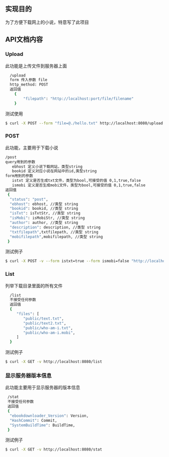 ## 实现目的

为了方便下载网上的小说，特意写了此项目

## API文档内容

### Upload
此功能是上传文件到服务器上面
```bash
  /upload
  form 传入参数 file
  http_method: POST
  返回值 
    {
        "filepath": "http://localhost:port/file/filename"
    }
```
测试使用
```bash
$ curl -X POST --form "file=@./hello.txt" http://localhost:8080/upload
```


### POST
此功能，主要用于下载小说
```bash
/post
query用到的参数
   ebhost 定义小说下载网站，类型string
   bookid 定义对应小说在网站中的id,类型string
form用到的参数
   istxt 定义是否生成txt文件，类型为bool,可接受的值 0,1,true,false
   ismobi 定义是否生成mobi文件，类型为bool,可接受的值 0,1,true,false
返回值
 {
  "status": "post",
  "ebhost": ebhost, //类型 string
  "bookid": bookid, //类型 string
  "isTxt": isTxtStr, //类型 string
  "isMobi": isMobiStr, //类型 string
  "author": author, //类型 string
  "description": description, //类型 string
  "txtfilepath",txtfilepath, //类型 string
  "mobifilepath",mobifilepath, //类型 string
 }
```

测试例子
```bash
$ curl -X POST -v --form istxt=true --form ismobi=false "http://localhost:8080/post?ebhost=23us.la&bookid=0_062"
```

### List
列举下载目录里面的所有文件
```bash
  /list
  不接受任何参数
  返回值
  {
     "files": [
        "public/text.txt",
        "public/text2.txt",
        "public/who-am-i.txt",
        "public/who-am-i.mobi",
     ]
  }
```

测试例子
```bash
$ curl -X GET -v http://localhost:8080/list
```

### 显示服务器版本信息
此功能主要用于显示服务器的版本信息
```bash
 /stat
 不接受任何参数
 返回值
 {
  "ebookdownloader_Version": Version,
  "HashCommit": Commit,
  "SystemBuildTime": BuildTime,
 }
```

测试例子
```bash
$ curl -X GET -v http://localhost:8080/stat
```
